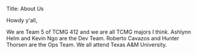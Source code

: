 Title: About Us

Howdy y'all,

We are Team 5 of TCMG 412 and we are all TCMG majors I think. Ashlynn Helm and Kevin Ngo are the Dev Team. Roberto Cavazos and Hunter Thorsen are the Ops Team. We all attend Texas A&M University.
